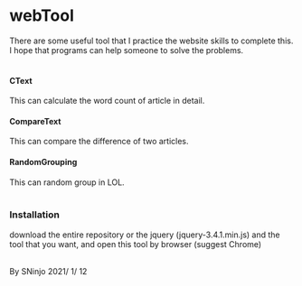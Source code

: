 # webTool
There are some useful tool that I practice the website skills to complete this.<br>
I hope that programs can help someone to solve the problems.<br>
<br>
<h4> CText </h4>
This can calculate the word count of article in detail.<br>
<h4> CompareText </h4>
This can compare the difference of two articles.<br>
<h4> RandomGrouping </h4>
This can random group in LOL.<br>
<br>
<h3> Installation </h3>
download the entire repository or the jquery (jquery-3.4.1.min.js) and the tool that you want, and open this tool by browser (suggest Chrome)
</br><br>
<p> By SNinjo  2021/ 1/ 12 </p>
